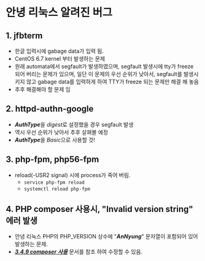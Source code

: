 # 안녕 리눅스 알려진 버그

## 1. jfbterm

 * 한글 입력시에 gabage data가 입력 됨.
 * CentOS 6.7 kernel 부터 발생하는 문제
 * 원래 automata에서 segfault가 발생하였으며, segfault 발생시에 tty가 freeze 되어 버리는 문제가 있으며, 일단 이 문제의 우선 순위가 낮아서, segfault를 발생시키지 않고 gabage data를 입력하게 하여 TTY가 freeze 되는 문제만 해결 해 놓음
 * 추후 해결해야 할 문제 임

## 2. httpd-authn-google

  * ***AuthType***을 *digest*로 설정했을 경우 segfault 발생
  * 역시 우선 순위가 낮아서 추후 살펴볼 예정
  * ***AuthType***을 *Basic*으로 사용할 것!

## 3. php-fpm, php56-fpm

  * reload(-USR2 signal) 시에 process가 죽어 버림.
    * ```service php-fpm reload```
    * ```systemctl reload php-fpm```

## 4. PHP composer 사용시, "Invalid version string" 에러 발생
  * 안녕 리눅스 PHP의 PHP_VERSION 상수에 "***AnNyung***" 문자열이 포함되어 있어 발생하는 문제.
  * ***[3.4.9 composer 사용](chapter3-4-php.md)*** 문서를 참조 하여 수정할 수 있음.